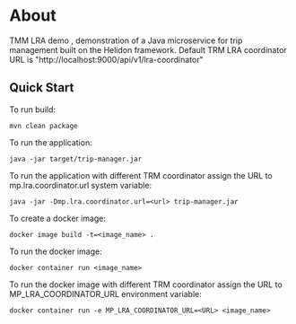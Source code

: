 # About
TMM LRA demo , demonstration of a Java microservice for trip management built on the Helidon framework.
Default TRM LRA coordinator URL is "http://localhost:9000/api/v1/lra-coordinator"
## Quick Start
To run build:

```
mvn clean package
```

To run the application:
```
java -jar target/trip-manager.jar
```
To run the application with different TRM coordinator assign the URL to mp.lra.coordinator.url system variable:
```
java -jar -Dmp.lra.coordinator.url=<url> trip-manager.jar
```
To create a docker image:
```
docker image build -t=<image_name> .
```
To run the docker image:
```
docker container run <image_name>
```
To run the docker image with different TRM coordinator assign the URL to MP_LRA_COORDINATOR_URL environment variable:
```
docker container run -e MP_LRA_COORDINATOR_URL=<URL> <image_name>
```
